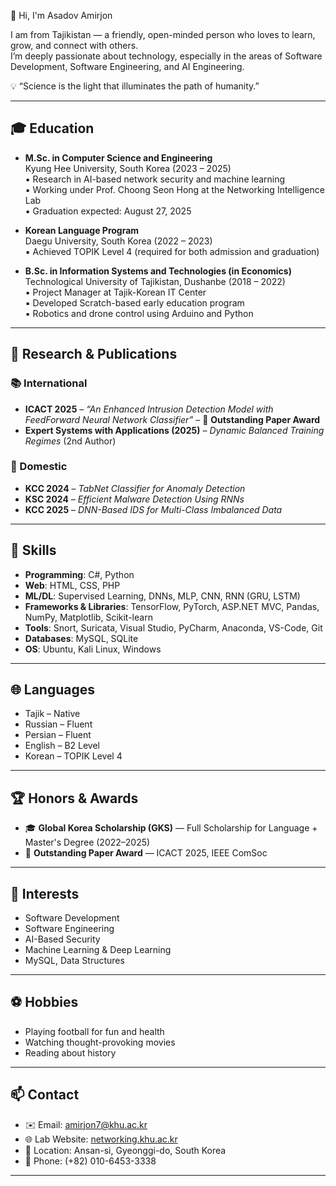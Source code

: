 👋 Hi, I'm Asadov Amirjon

I am from Tajikistan — a friendly, open-minded person who loves to learn, grow, and connect with others.  
I’m deeply passionate about technology, especially in the areas of Software Development, Software Engineering, and AI Engineering.


💡 “Science is the light that illuminates the path of humanity.”  

---

## 🎓 Education

- **M.Sc. in Computer Science and Engineering**  
  Kyung Hee University, South Korea (2023 – 2025)  
  ▪ Research in AI-based network security and machine learning  
  ▪ Working under Prof. Choong Seon Hong at the Networking Intelligence Lab  
  ▪ Graduation expected: August 27, 2025

- **Korean Language Program**  
  Daegu University, South Korea (2022 – 2023)  
  ▪ Achieved TOPIK Level 4 (required for both admission and graduation)

- **B.Sc. in Information Systems and Technologies (in Economics)**  
  Technological University of Tajikistan, Dushanbe (2018 – 2022)  
  ▪ Project Manager at Tajik-Korean IT Center  
  ▪ Developed Scratch-based early education program  
  ▪ Robotics and drone control using Arduino and Python

---

## 🧪 Research & Publications

### 📚 International
- **ICACT 2025** – _“An Enhanced Intrusion Detection Model with FeedForward Neural Network Classifier”_ – 🥇 **Outstanding Paper Award**  
- **Expert Systems with Applications (2025)** – *Dynamic Balanced Training Regimes* (2nd Author)

### 📘 Domestic
- **KCC 2024** – *TabNet Classifier for Anomaly Detection*  
- **KSC 2024** – *Efficient Malware Detection Using RNNs*  
- **KCC 2025** – *DNN-Based IDS for Multi-Class Imbalanced Data*

---

## 💼 Skills

- **Programming**: C#, Python  
- **Web**: HTML, CSS, PHP  
- **ML/DL**: Supervised Learning, DNNs, MLP, CNN, RNN (GRU, LSTM)  
- **Frameworks & Libraries**: TensorFlow, PyTorch, ASP.NET MVC, Pandas, NumPy, Matplotlib, Scikit-learn
- **Tools**: Snort, Suricata, Visual Studio, PyCharm, Anaconda, VS-Code, Git
- **Databases**: MySQL, SQLite  
- **OS**: Ubuntu, Kali Linux, Windows

---

## 🌐 Languages

- Tajik – Native  
- Russian – Fluent  
- Persian – Fluent  
- English – B2 Level  
- Korean – TOPIK Level 4

---

## 🏆 Honors & Awards

- 🎓 **Global Korea Scholarship (GKS)** — Full Scholarship for Language + Master's Degree (2022–2025)  
- 🥇 **Outstanding Paper Award** — ICACT 2025, IEEE ComSoc

---

## 📌 Interests

- Software Development
- Software Engineering
- AI-Based Security  
- Machine Learning & Deep Learning
- MySQL, Data Structures

---

## ⚽ Hobbies

- Playing football for fun and health  
- Watching thought-provoking movies  
- Reading about history

---

## 📫 Contact

- ✉️ Email: amirjon7@khu.ac.kr  
- 🌐 Lab Website: [networking.khu.ac.kr](http://networking.khu.ac.kr)  
- 📍 Location: Ansan-si, Gyeonggi-do, South Korea  
- 📱 Phone: (+82) 010-6453-3338

---


